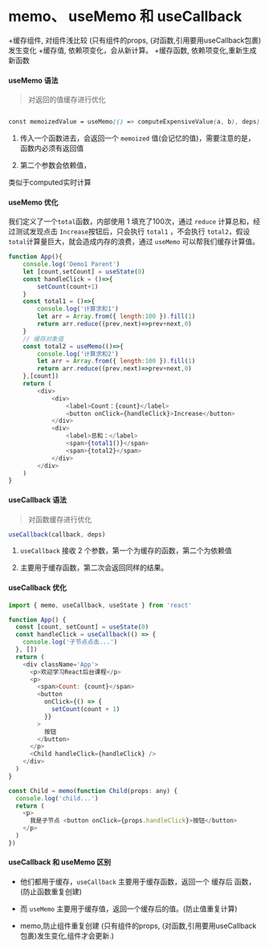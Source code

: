 # memo、 useMemo 和 useCallback
+缓存组件,     对组件浅比较 (只有组件的props,  (对函数,引用要用useCallback包裹)发生变化
+缓存值,  依赖项变化，会从新计算。
+缓存函数,    依赖项变化,重新生成新函数
#### useMemo 语法
> 对返回的值缓存进行优化
```SCSS

const memoizedValue = useMemo(() => computeExpensiveValue(a, b), deps);


```

1. 传入一个函数进去，会返回一个 `memoized` 值(会记忆的值)，需要注意的是，函数内必须有返回值

2. 第二个参数会依赖值， 

类似于computed实时计算

#### useMemo 优化

我们定义了一个`total`函数，内部使用 1 填充了100次，通过 `reduce` 计算总和，经过测试发现点击 `Increase`按钮后，只会执行 `total1` ，不会执行 `total2`，假设`total`计算量巨大，就会造成内存的浪费，通过 `useMemo` 可以帮我们缓存计算值。

```JavaScript
function App(){    
    console.log('Demo1 Parent')    
    let [count,setCount] = useState(0)    
    const handleClick = ()=>{        
        setCount(count+1)    
    }    
    const total1 = ()=>{        
        console.log('计算求和1')        
        let arr = Array.from({ length:100 }).fill(1)        
        return arr.reduce((prev,next)=>prev+next,0)    
    }    
    // 缓存对象值    
    const total2 = useMemo(()=>{        
        console.log('计算求和2')        
        let arr = Array.from({ length:100 }).fill(1)        
        return arr.reduce((prev,next)=>prev+next,0)    
    },[count]) 
    return (        
        <div>            
            <div>                
                <label>Count：{count}</label>             
                <button onClick={handleClick}>Increase</button>            
            </div>            
            <div>                
                <label>总和：</label>                
                <span>{total1()}</span>                
                <span>{total2}</span>            
            </div>        
        </div>    
    )
}
```

#### useCallback 语法
> 对函数缓存进行优化
```JavaScript
useCallback(callback, deps)
```

1. `useCallback` 接收 2 个参数，第一个为缓存的函数，第二个为依赖值

2. 主要用于缓存函数，第二次会返回同样的结果。

#### useCallback 优化

```js
import { memo, useCallback, useState } from 'react'

function App() {
  const [count, setCount] = useState(0)
  const handleClick = useCallback(() => {
    console.log('子节点点击...')
  }, [])
  return (
    <div className='App'>
      <p>欢迎学习React后台课程</p>
      <p>
        <span>Count: {count}</span>
        <button
          onClick={() => {
            setCount(count + 1)
          }}
        >
          按钮
        </button>
      </p>
      <Child handleClick={handleClick} />
    </div>
  )
}

const Child = memo(function Child(props: any) {
  console.log('child...')
  return (
    <p>
      我是子节点 <button onClick={props.handleClick}>按钮</button>
    </p>
  )
})
```

#### useCallback 和 useMemo 区别

+ 他们都用于缓存，`useCallback` 主要用于缓存函数，返回一个 缓存后 函数，(防止函数重复创建)

+ 而 `useMemo` 主要用于缓存值，返回一个缓存后的值。(防止值重复计算)


+ memo,防止组件重复创建   (只有组件的props,  (对函数,引用要用useCallback包裹)发生变化,组件才会更新.)
